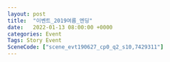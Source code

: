 ```yaml
---
layout: post
title:  "이벤트_2019여름_엔딩"
date:   2022-01-13 08:00:00 +0000
categories: Event
Tags: Story Event
SceneCode: ["scene_evt190627_cp0_q2_s10,7429311"]
---
```


